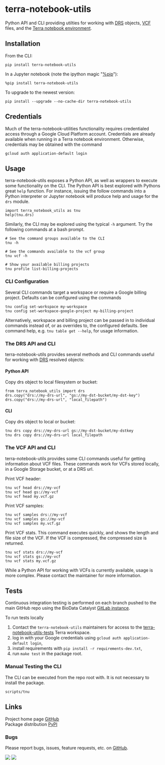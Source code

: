 # terra-notebook-utils
Python API and CLI providing utilties for working with [DRS](https://support.terra.bio/hc/en-us/articles/360039330211)
objects, [VCF](https://samtools.github.io/hts-specs/VCFv4.1.pdf) files, and the
[Terra notebook environment](https://support.terra.bio/hc/en-us/articles/360027237871-Terra-s-Jupyter-Notebooks-environment-Part-I-Key-components).

## Installation

From the CLI:
```
pip install terra-notebook-utils
```

In a Jupyter notebook (note the ipython magic "[%pip](https://ipython.readthedocs.io/en/stable/interactive/magics.html#magic-pip)"):
```
%pip install terra-notebook-utils
```

To upgrade to the newest version:
```
pip install --upgrade --no-cache-dir terra-notebook-utils
```

## Credentials
Much of the terra-notebook-utilities functionality requires credentialed access through a Google Cloud Platform account.
Credentials are already available when running in a Terra notebook environment. Otherwise, credentials may be obtained
with the command
```
gcloud auth application-default login
```

## Usage

terra-notebook-utils exposes a Python API, as well as wrappers to execute some functionality on the CLI. The Python
API is best explored with Pythons great `help` function. For instance, issuing the follow commands into a Python
interpreter or Jupyter notebook will produce help and usage for the `drs` module.
```
import terra_notebook_utils as tnu
help(tnu.drs)
```

Similarly, the CLI may be explored using the typical `-h` argument. Try the following commands at a bash prompt.
```
# See the command groups available to the CLI
tnu -h
```

```
# See the commands available to the vcf group
tnu vcf -h
```

```
# Show your available billing projects
tnu profile list-billing-projects
```

### CLI Configuration

Several CLI commands target a workspace or require a Google billing project. Defaults can be configured using the
commands
```
tnu config set-workspace my-workspace
tnu config set-workspace-google-project my-billing-project
```

Alternatively, workspace and billing project can be passed in to individual commands instead of, or as overrides to,
the configured defaults. See command help, e.g. `tnu table get --help`, for usage information.

### The DRS API and CLI

terra-notebook-utils provides several methods and CLI commands useful for working with
[DRS](https://github.com/ga4gh/data-repository-service-schemas) resolved objects:

#### Python API

Copy drs object to local filesystem or bucket:
```
from terra_notebook_utils import drs
drs.copy("drs://my-drs-url", "gs://my-dst-bucket/my-dst-key")
drs.copy("drs://my-drs-url", "local_filepath")
```

#### CLI

Copy drs object to local or bucket:
```
tnu drs copy drs://my-drs-url gs://my-dst-bucket/my-dstkey
tnu drs copy drs://my-drs-url local_filepath
```

### The VCF API and CLI

terra-notebook-utils provides some CLI commands useful for getting information about VCF files.
These commands work for VCFs stored locally, in a Google Storage bucket, or at a DRS url.

Print VCF header:
```
tnu vcf head drs://my-vcf
tnu vcf head gs://my-vcf
tnu vcf head my.vcf.gz
```

Print VCF samples:
```
tnu vcf samples drs://my-vcf
tnu vcf samples gs://my-vcf
tnu vcf samples my.vcf.gz
```

Print VCF stats. This command executes quickly, and shows the length and file size of the VCF. If
the VCF is compressed, the compressed size is returned.
```
tnu vcf stats drs://my-vcf
tnu vcf stats gs://my-vcf
tnu vcf stats my.vcf.gz
```

While a Python API for working with VCFs is currently available, usage is more complex. Please contact the
maintainer for more information.

## Tests
Continuous integration testing is performed on each branch pushed to the main GitHub repo using the
BioData Catalyst [GitLab instance](https://biodata-integration-tests.net/xbrianh/terra-notebook-utils/pipelines).

To run tests locally
1. Contact the `terra-notebook-utils` maintainers for access to the 
   [terra-notebook-utils-tests](https://terra.biodatacatalyst.nhlbi.nih.gov/#workspaces/firecloud-cgl/terra-notebook-utils-tests)
   Terra workspace.
1. log in with your Google credentials using `gcloud auth application-default login`,
1. install requirements with `pip install -r requirements-dev.txt`,
1. run `make test` in the package root.

### Manual Testing the CLI
The CLI can be executed from the repo root with. It is not necessary to install the package.
```
scripts/tnu
```

## Links
Project home page [GitHub](https://github.com/DataBiosphere/terra-notebook-utils)  
Package distribution [PyPI](https://pypi.org/project/terra-notebook-utils)

### Bugs
Please report bugs, issues, feature requests, etc. on [GitHub](https://github.com/DataBiosphere/terra-notebook-utils).

![](https://biodata-integration-tests.net/xbrianh/terra-notebook-utils/badges/master/pipeline.svg) ![](https://badge.fury.io/py/terra-notebook-utils.svg)
